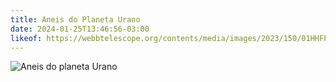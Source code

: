 ```yaml
---
title: Aneis do Planeta Urano
date: 2024-01-25T13:46:56-03:00
likeof: https://webbtelescope.org/contents/media/images/2023/150/01HHFPR4A292D6X984CZ5QWD7J
---
```


<img class='img' src="https://stsci-opo.org/STScI-01HHFPRC79EM3SKWSBXNVKBXTG.png" alt="Aneis do planeta Urano">

